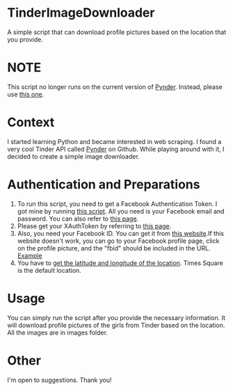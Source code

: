 # TinderImageDownloader
A simple script that can download profile pictures based on the location that you provide.

# NOTE
This script no longer runs on the current version of [Pynder](https://github.com/charliewolf/pynder). Instead, please use [this one](https://github.com/charliewolf/pynder/pull/211).

# Context
I started learning Python and became interested in web scraping. I found a very cool Tinder API called [Pynder](https://github.com/charliewolf/pynder) on Github. While playing around with it, I decided to create a simple image downloader.

# Authentication and Preparations
1. To run this script, you need to get a Facebook Authentication Token. I got mine by running [this script](https://gist.github.com/juliojgarciaperez/31ccb391cb1fbcb04dc86a16038fca24). All you need is your Facebook email and password. You can also refer to [this page](https://gist.github.com/taseppa/66fc7239c66ef285ecb28b400b556938).
2. Please get your XAuthToken by referring to [this page](https://github.com/cjekel/tindetheus/issues/7#issuecomment-48887853).
3. Also, you need your Facebook ID. You can get it from [this website](https://findmyfbid.in/).If this website doesn't work, you can go to your Facebook profile page, click on the profile picture, and the "fbid" should be included in the URL. [Example](https://www.quora.com/How-do-I-find-my-Facebook-user-ID)
4. You have to [get the latitude and longitude of the location](https://www.latlong.net/). Times Square is the default location.

# Usage
You can simply run the script after you provide the necessary information. It will download profile pictures of the girls from Tinder based on the location. All the images are in images folder.

# Other
I'm open to suggestions. Thank you!
